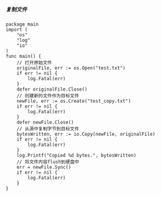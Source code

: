 ##### 复制文件
    package main
    import (
        "os"
        "log"
        "io"
    )
    func main() {
        // 打开原始文件
        originalFile, err := os.Open("test.txt")
        if err != nil {
            log.Fatal(err)
        }
        defer originalFile.Close()
        // 创建新的文件作为目标文件
        newFile, err := os.Create("test_copy.txt")
        if err != nil {
            log.Fatal(err)
        }
        defer newFile.Close()
        // 从源中复制字节到目标文件
        bytesWritten, err := io.Copy(newFile, originalFile)
        if err != nil {
            log.Fatal(err)
        }
        log.Printf("Copied %d bytes.", bytesWritten)
        // 将文件内容flush到硬盘中
        err = newFile.Sync()
        if err != nil {
            log.Fatal(err)
        }
    }